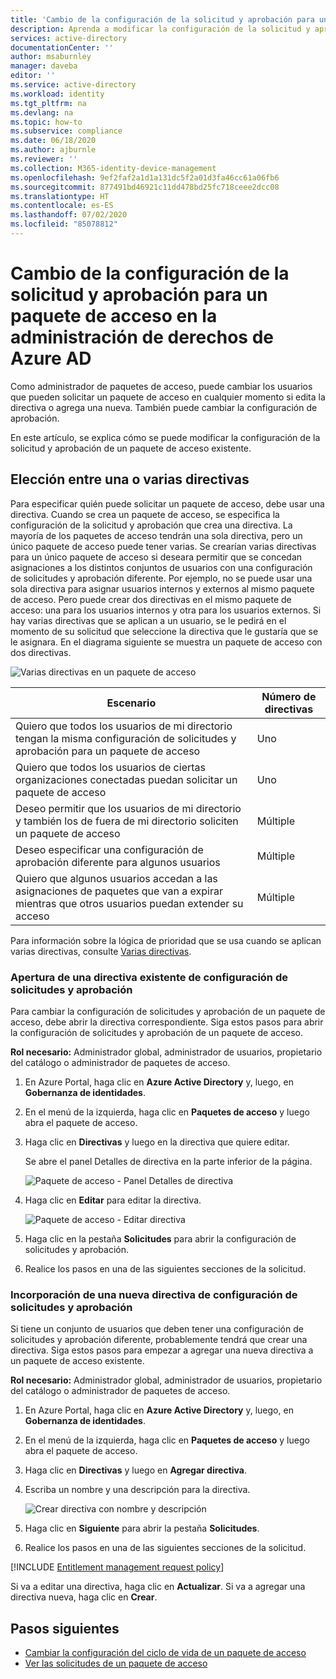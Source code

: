 ```yaml
---
title: 'Cambio de la configuración de la solicitud y aprobación para un paquete de acceso en la administración de derechos de Azure AD: Azure Active Directory'
description: Aprenda a modificar la configuración de la solicitud y aprobación de un paquete de acceso en la administración de derechos de Azure Active Directory.
services: active-directory
documentationCenter: ''
author: msaburnley
manager: daveba
editor: ''
ms.service: active-directory
ms.workload: identity
ms.tgt_pltfrm: na
ms.devlang: na
ms.topic: how-to
ms.subservice: compliance
ms.date: 06/18/2020
ms.author: ajburnle
ms.reviewer: ''
ms.collection: M365-identity-device-management
ms.openlocfilehash: 9ef2faf2a1d1a131dc5f2a01d3fa46cc61a06fb6
ms.sourcegitcommit: 877491bd46921c11dd478bd25fc718ceee2dcc08
ms.translationtype: HT
ms.contentlocale: es-ES
ms.lasthandoff: 07/02/2020
ms.locfileid: "85078812"
---
```

# <a name="change-request-and-approval-settings-for-an-access-package-in-azure-ad-entitlement-management"></a>Cambio de la configuración de la solicitud y aprobación para un paquete de acceso en la administración de derechos de Azure AD

Como administrador de paquetes de acceso, puede cambiar los usuarios que pueden solicitar un paquete de acceso en cualquier momento si edita la directiva o agrega una nueva. También puede cambiar la configuración de aprobación.

En este artículo, se explica cómo se puede modificar la configuración de la solicitud y aprobación de un paquete de acceso existente.

## <a name="choose-between-one-or-multiple-polices"></a>Elección entre una o varias directivas

Para especificar quién puede solicitar un paquete de acceso, debe usar una directiva. Cuando se crea un paquete de acceso, se especifica la configuración de la solicitud y aprobación que crea una directiva. La mayoría de los paquetes de acceso tendrán una sola directiva, pero un único paquete de acceso puede tener varias. Se crearían varias directivas para un único paquete de acceso si deseara permitir que se concedan asignaciones a los distintos conjuntos de usuarios con una configuración de solicitudes y aprobación diferente. Por ejemplo, no se puede usar una sola directiva para asignar usuarios internos y externos al mismo paquete de acceso. Pero puede crear dos directivas en el mismo paquete de acceso: una para los usuarios internos y otra para los usuarios externos. Si hay varias directivas que se aplican a un usuario, se le pedirá en el momento de su solicitud que seleccione la directiva que le gustaría que se le asignara. En el diagrama siguiente se muestra un paquete de acceso con dos directivas.

![Varias directivas en un paquete de acceso](./media/entitlement-management-access-package-request-policy/access-package-policy.png)

| Escenario | Número de directivas |
| --- | --- |
| Quiero que todos los usuarios de mi directorio tengan la misma configuración de solicitudes y aprobación para un paquete de acceso | Uno |
| Quiero que todos los usuarios de ciertas organizaciones conectadas puedan solicitar un paquete de acceso | Uno |
| Deseo permitir que los usuarios de mi directorio y también los de fuera de mi directorio soliciten un paquete de acceso | Múltiple |
| Deseo especificar una configuración de aprobación diferente para algunos usuarios | Múltiple |
| Quiero que algunos usuarios accedan a las asignaciones de paquetes que van a expirar mientras que otros usuarios puedan extender su acceso | Múltiple |

Para información sobre la lógica de prioridad que se usa cuando se aplican varias directivas, consulte [Varias directivas](entitlement-management-troubleshoot.md#multiple-policies
).

### <a name="open-an-existing-policy-of-request-and-approval-settings"></a>Apertura de una directiva existente de configuración de solicitudes y aprobación

Para cambiar la configuración de solicitudes y aprobación de un paquete de acceso, debe abrir la directiva correspondiente. Siga estos pasos para abrir la configuración de solicitudes y aprobación de un paquete de acceso.

**Rol necesario:** Administrador global, administrador de usuarios, propietario del catálogo o administrador de paquetes de acceso.

1. En Azure Portal, haga clic en **Azure Active Directory** y, luego, en **Gobernanza de identidades**.

1. En el menú de la izquierda, haga clic en **Paquetes de acceso** y luego abra el paquete de acceso.

1. Haga clic en **Directivas** y luego en la directiva que quiere editar.

    Se abre el panel Detalles de directiva en la parte inferior de la página.

    ![Paquete de acceso - Panel Detalles de directiva](./media/entitlement-management-shared/policy-details.png)

1. Haga clic en **Editar** para editar la directiva.

    ![Paquete de acceso - Editar directiva](./media/entitlement-management-shared/policy-edit.png)

1. Haga clic en la pestaña **Solicitudes** para abrir la configuración de solicitudes y aprobación.

1. Realice los pasos en una de las siguientes secciones de la solicitud.

### <a name="add-a-new-policy-of-request-and-approval-settings"></a>Incorporación de una nueva directiva de configuración de solicitudes y aprobación

Si tiene un conjunto de usuarios que deben tener una configuración de solicitudes y aprobación diferente, probablemente tendrá que crear una directiva. Siga estos pasos para empezar a agregar una nueva directiva a un paquete de acceso existente.

**Rol necesario:** Administrador global, administrador de usuarios, propietario del catálogo o administrador de paquetes de acceso.

1. En Azure Portal, haga clic en **Azure Active Directory** y, luego, en **Gobernanza de identidades**.

1. En el menú de la izquierda, haga clic en **Paquetes de acceso** y luego abra el paquete de acceso.

1. Haga clic en **Directivas**  y luego en **Agregar directiva**.

1. Escriba un nombre y una descripción para la directiva.

    ![Crear directiva con nombre y descripción](./media/entitlement-management-access-package-request-policy/policy-name-description.png)

1. Haga clic en **Siguiente** para abrir la pestaña **Solicitudes**.

1. Realice los pasos en una de las siguientes secciones de la solicitud.

[!INCLUDE [Entitlement management request policy](../../../includes/active-directory-entitlement-management-request-policy.md)]

Si va a editar una directiva, haga clic en **Actualizar**. Si va a agregar una directiva nueva, haga clic en **Crear**.

## <a name="next-steps"></a>Pasos siguientes

- [Cambiar la configuración del ciclo de vida de un paquete de acceso](entitlement-management-access-package-lifecycle-policy.md)
- [Ver las solicitudes de un paquete de acceso](entitlement-management-access-package-requests.md)